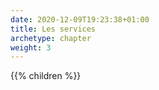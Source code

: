 ```yaml
---
date: 2020-12-09T19:23:38+01:00
title: Les services
archetype: chapter
weight: 3
---
```


{{% children %}}
